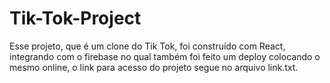 # Tik-Tok-Project
Esse projeto, que é um clone do Tik Tok, foi construído com React, integrando com o firebase no qual também foi feito um deploy colocando o mesmo online, o link para acesso do projeto segue no arquivo link.txt.
